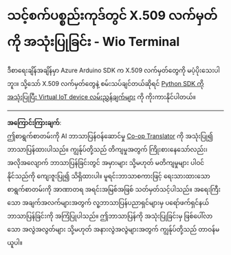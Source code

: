 <!--
CO_OP_TRANSLATOR_METADATA:
{
  "original_hash": "8a74f789f3c1bf41a13c007190360c19",
  "translation_date": "2025-08-28T17:59:42+00:00",
  "source_file": "2-farm/lessons/6-keep-your-plant-secure/wio-terminal-x509.md",
  "language_code": "my"
}
-->
# သင့်စက်ပစ္စည်းကုဒ်တွင် X.509 လက်မှတ်ကို အသုံးပြုခြင်း - Wio Terminal

ဒီစာရေးချိန်အချိန်မှာ Azure Arduino SDK က X.509 လက်မှတ်တွေကို မပံ့ပိုးသေးပါဘူး။ သို့သော် X.509 လက်မှတ်တွေနဲ့ စမ်းသပ်ချင်တယ်ဆိုရင် [Python SDK ကို အသုံးပြုပြီး Virtual IoT device လမ်းညွှန်ချက်များ](single-board-computer-x509.md) ကို ကိုးကားနိုင်ပါတယ်။

---

**အကြောင်းကြားချက်**:  
ဤစာရွက်စာတမ်းကို AI ဘာသာပြန်ဝန်ဆောင်မှု [Co-op Translator](https://github.com/Azure/co-op-translator) ကို အသုံးပြု၍ ဘာသာပြန်ထားပါသည်။ ကျွန်ုပ်တို့သည် တိကျမှုအတွက် ကြိုးစားနေသော်လည်း၊ အလိုအလျောက် ဘာသာပြန်ခြင်းတွင် အမှားများ သို့မဟုတ် မတိကျမှုများ ပါဝင်နိုင်သည်ကို ကျေးဇူးပြု၍ သိရှိထားပါ။ မူရင်းဘာသာစကားဖြင့် ရေးသားထားသော စာရွက်စာတမ်းကို အာဏာတရ အရင်းအမြစ်အဖြစ် သတ်မှတ်သင့်ပါသည်။ အရေးကြီးသော အချက်အလက်များအတွက် လူ့ဘာသာပြန်ပညာရှင်များမှ ပရော်ဖက်ရှင်နယ် ဘာသာပြန်ခြင်းကို အကြံပြုပါသည်။ ဤဘာသာပြန်ကို အသုံးပြုခြင်းမှ ဖြစ်ပေါ်လာသော အလွဲအလွတ်များ သို့မဟုတ် အနားလွဲအလွဲများအတွက် ကျွန်ုပ်တို့သည် တာဝန်မယူပါ။